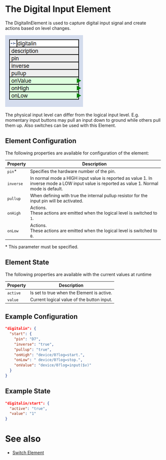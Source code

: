 # The Digital Input Element

The DigitalInElement is used to capture digital input signal and create actions based on level changes.

![DigitalIn Properties and Actions](digitalinapi.png)

The physical input level can differ from the logical input level. E.g. momentary input buttons may pull an input down to ground while others pull them up. Also switches can be used with this Element.

## Element Configuration

The following properties are available for configuration of the element:

| Property  | Description                                                                                                                                 |
| --------- | ------------------------------------------------------------------------------------------------------------------------------------------- |
| `pin`*    | Specifies the hardware number of the pin.                                                                                                   |
| `inverse` | In normal mode a HIGH input value is reported as value 1. In inverse mode a LOW input value is reported as value 1. Normal mode is default. |
| `pullup`  | When defining with true the internal pullup resistor for the input pin will be activated.                                                   |
| `onHigh`  | Actions.<br/>These actions are emitted when the logical level is switched to `1`.                                                           |
| `onLow`   | Actions.<br/>These actions are emitted when the logical level is switched to `0`.                                                           |

\* This parameter must be specified.


## Element State

The following properties are available with the current values at runtime

| Property | Description                                |
| -------- | ------------------------------------------ |
| `active` | Is set to true when the Element is active. |
| `value`  | Current logical value of the button input. |


## Example Configuration

```JSON
"digitalin": {
  "start": {
    "pin": "D7",
    "inverse": "true",
    "pullup": "true",
    "onHigh": "device/0?log=start.",
    "onLow": " device/0?log=stop.",
    "onValue": "device/0?log=input($v)"
  }
}
```


## Example State

```JSON
"digitalin/start": {
  "active": "true",
  "value": "1"
}
```

# See also

* [Switch Element](elements/switch)
